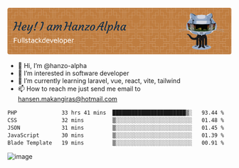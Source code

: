 ![Header](./github-header-image.png)

- 👋 Hi, I’m @hanzo-alpha
- 👀 I’m interested in software developer
- 🌱 I’m currently learning laravel, vue, react, vite, tailwind
- 📫 How to reach me just send me email to hansen.makangiras@hotmail.com 

<!---
hanzo-alpha/hanzo-alpha is a ✨ special ✨ repository because its `README.md` (this file) appears on your GitHub profile.
You can click the Preview link to take a look at your changes.
--->

<!--START_SECTION:waka-->

```txt
PHP              33 hrs 41 mins  ███████████████████████▒░   93.44 %
CSS              32 mins         ▒░░░░░░░░░░░░░░░░░░░░░░░░   01.48 %
JSON             31 mins         ▒░░░░░░░░░░░░░░░░░░░░░░░░   01.45 %
JavaScript       30 mins         ▒░░░░░░░░░░░░░░░░░░░░░░░░   01.39 %
Blade Template   19 mins         ▒░░░░░░░░░░░░░░░░░░░░░░░░   00.91 %
```

<!--END_SECTION:waka-->

![image](https://github.com/hanzo-alpha/hanzo-alpha/assets/111342797/c4bd2977-6123-4017-8652-6e166259b484)

